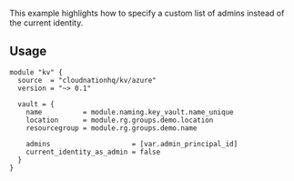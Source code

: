 This example highlights how to specify a custom list of admins instead of the current identity.

## Usage

```hcl
module "kv" {
  source  = "cloudnationhq/kv/azure"
  version = "~> 0.1"

  vault = {
    name          = module.naming.key_vault.name_unique
    location      = module.rg.groups.demo.location
    resourcegroup = module.rg.groups.demo.name

    admins                    = [var.admin_principal_id]
    current_identity_as_admin = false
  }
}
```
